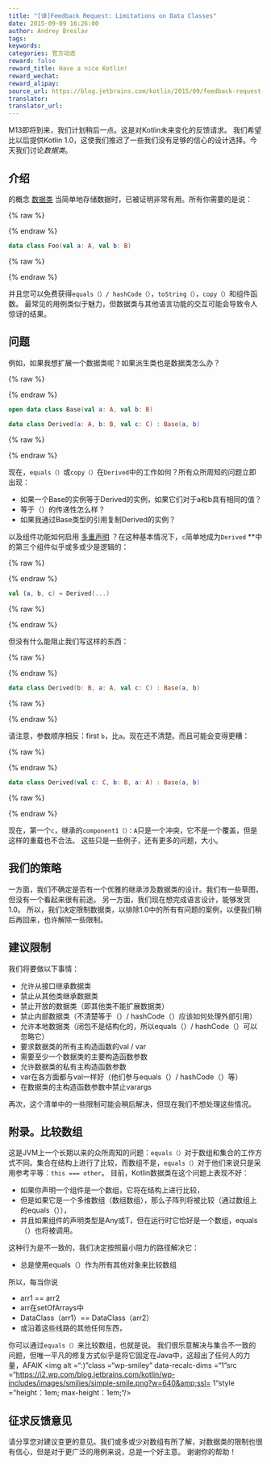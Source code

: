 ```yaml
---
title: "[译]Feedback Request: Limitations on Data Classes"
date: 2015-09-09 16:26:00
author: Andrey Breslav
tags:
keywords:
categories: 官方动态
reward: false
reward_title: Have a nice Kotlin!
reward_wechat:
reward_alipay:
source_url: https://blog.jetbrains.com/kotlin/2015/09/feedback-request-limitations-on-data-classes/
translator:
translator_url:
---
```


M13即将到来，我们计划稍后一点。这是对Kotlin未来变化的反馈请求。
我们希望比以后提供Kotlin 1.0，这使我们推迟了一些我们没有足够的信心的设计选择。今天我们讨论*数据类*。<span id =“more-2472”> </span>
## 介绍

的概念 [数据类](http://kotlinlang.org/docs/reference/data-classes.html) 当简单地存储数据时，已被证明非常有用。所有你需要的是说：

{% raw %}
<p></p>
{% endraw %}

```kotlin
data class Foo(val a: A, val b: B)
```

{% raw %}
<p></p>
{% endraw %}

并且您可以免费获得`equals（）/ hashCode（）`，`toString（）`，`copy（）`和组件函数。
最常见的用例类似于魅力，但数据类与其他语言功能的交互可能会导致令人惊讶的结果。
## 问题

例如，如果我想扩展一个数据类呢？如果派生类也是数据类怎么办？

{% raw %}
<p></p>
{% endraw %}

```kotlin
open data class Base(val a: A, val b: B)
 
data class Derived(a: A, b: B, val c: C) : Base(a, b)
```

{% raw %}
<p></p>
{% endraw %}

现在，`equals（）`或`copy（）`在`Derived`中的工作如何？所有众所周知的问题立即出现：

* 如果一个Base的实例等于Derived的实例，如果它们对于a和b具有相同的值？
* 等于（）的传递性怎么样？
* 如果我通过Base类型的引用复制Derived的实例？

以及组件功能如何启用 [多重声明](http://kotlinlang.org/docs/reference/multi-declarations.html) ？在这种基本情况下，`c`简单地成为`Derived` **中的第三个组件似乎或多或少是逻辑的：

{% raw %}
<p></p>
{% endraw %}

```kotlin
val (a, b, c) = Derived(...)
```

{% raw %}
<p></p>
{% endraw %}

但没有什么能阻止我们写这样的东西：

{% raw %}
<p></p>
{% endraw %}

```kotlin
data class Derived(b: B, a: A, val c: C) : Base(a, b)
```

{% raw %}
<p></p>
{% endraw %}

请注意，参数顺序相反：first `b`，比`a`。现在还不清楚。而且可能会变得更糟：

{% raw %}
<p></p>
{% endraw %}

```kotlin
data class Derived(val c: C, b: B, a: A) : Base(a, b)
```

{% raw %}
<p></p>
{% endraw %}

现在，第一个`c`，继承的`component1（）：A`只是一个冲突，它不是一个覆盖，但是这样的重载也不合法。
这些只是一些例子，还有更多的问题，大小。
## 我们的策略

一方面，我们不确定是否有一个优雅的继承涉及数据类的设计。我们有一些草图，但没有一个看起来很有前途。
另一方面，我们现在想完成语言设计，能够发货1.0。
所以，我们决定限制数据类，以排除1.0中的所有有问题的案例，以便我们稍后再回来，也许解除一些限制。
## 建议限制

我们将要做以下事情：

* 允许从接口继承数据类
* 禁止从其他类继承数据类
* 禁止开放的数据类（即其他类不能扩展数据类）
* 禁止内部数据类（不清楚等于（）/ hashCode（）应该如何处理外部引用）
* 允许本地数据类（闭包不是结构化的，所以equals（）/ hashCode（）可以忽略它）
* 要求数据类的所有主构造函数的val / var
* 需要至少一个数据类的主要构造函数参数
* 允许数据类的私有主构造函数参数
* var在各方​​面都与val一样好（他们参与equals（）/ hashCode（）等）
* 在数据类的主构造函数参数中禁止varargs

再次，这个清单中的一些限制可能会稍后解决，但现在我们不想处理这些情况。
## 附录。比较数组

这是JVM上一个长期以来的众所周知的问题：`equals（）`对于数组和集合的工作方式不同。集合在结构上进行了比较，而数组不是，`equals（）`对于他们来说只是采用参考平等：`this === other`。
目前，Kotlin数据类在这个问题上表现不好：

* 如果你声明一个组件是一个数组，它将在结构上进行比较，
* 但是如果它是一个多维数组（数组数组），那么子阵列将被比较（通过数组上的equals（）），
* 并且如果组件的声明类型是Any或T，但在运行时它恰好是一个数组，equals（）也将被调用。

这种行为是不一致的，我们决定按照最小阻力的路径解决它：

* 总是使用equals（）作为所有其他对象来比较数组

所以，每当你说

* arr1 == arr2
* arr在setOfArrays中
* DataClass（arr1）== DataClass（arr2）
* 或沿着这些线路的其他任何东西，

你可以通过`equals（）`来比较数组，也就是说。
我们很乐意解决与集合不一致的问题，但唯一平凡的修复方式似乎是将它固定在Java中，这超出了任何人的力量，AFAIK <img alt =“:)”class =“wp-smiley” data-recalc-dims =“1”src =“https://i2.wp.com/blog.jetbrains.com/kotlin/wp-includes/images/smilies/simple-smile.png?w=640&amp;ssl= 1“style =”height：1em; max-height：1em;“/>
## 征求反馈意见

请分享您对建议变更的意见。我们或多或少对数组有所了解，对数据类的限制也很有信心，但是对于更广泛的用例来说，总是一个好主意。
谢谢你的帮助！
